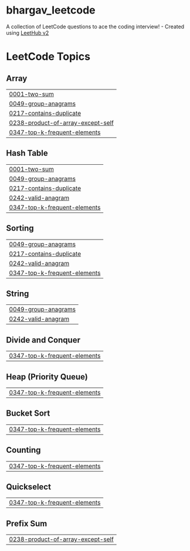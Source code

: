 # bhargav_leetcode
A collection of LeetCode questions to ace the coding interview! - Created using [LeetHub v2](https://github.com/arunbhardwaj/LeetHub-2.0)

<!---LeetCode Topics Start-->
# LeetCode Topics
## Array
|  |
| ------- |
| [0001-two-sum](https://github.com/bhargav9499/bhargav_leetcode/tree/master/0001-two-sum) |
| [0049-group-anagrams](https://github.com/bhargav9499/bhargav_leetcode/tree/master/0049-group-anagrams) |
| [0217-contains-duplicate](https://github.com/bhargav9499/bhargav_leetcode/tree/master/0217-contains-duplicate) |
| [0238-product-of-array-except-self](https://github.com/bhargav9499/bhargav_leetcode/tree/master/0238-product-of-array-except-self) |
| [0347-top-k-frequent-elements](https://github.com/bhargav9499/bhargav_leetcode/tree/master/0347-top-k-frequent-elements) |
## Hash Table
|  |
| ------- |
| [0001-two-sum](https://github.com/bhargav9499/bhargav_leetcode/tree/master/0001-two-sum) |
| [0049-group-anagrams](https://github.com/bhargav9499/bhargav_leetcode/tree/master/0049-group-anagrams) |
| [0217-contains-duplicate](https://github.com/bhargav9499/bhargav_leetcode/tree/master/0217-contains-duplicate) |
| [0242-valid-anagram](https://github.com/bhargav9499/bhargav_leetcode/tree/master/0242-valid-anagram) |
| [0347-top-k-frequent-elements](https://github.com/bhargav9499/bhargav_leetcode/tree/master/0347-top-k-frequent-elements) |
## Sorting
|  |
| ------- |
| [0049-group-anagrams](https://github.com/bhargav9499/bhargav_leetcode/tree/master/0049-group-anagrams) |
| [0217-contains-duplicate](https://github.com/bhargav9499/bhargav_leetcode/tree/master/0217-contains-duplicate) |
| [0242-valid-anagram](https://github.com/bhargav9499/bhargav_leetcode/tree/master/0242-valid-anagram) |
| [0347-top-k-frequent-elements](https://github.com/bhargav9499/bhargav_leetcode/tree/master/0347-top-k-frequent-elements) |
## String
|  |
| ------- |
| [0049-group-anagrams](https://github.com/bhargav9499/bhargav_leetcode/tree/master/0049-group-anagrams) |
| [0242-valid-anagram](https://github.com/bhargav9499/bhargav_leetcode/tree/master/0242-valid-anagram) |
## Divide and Conquer
|  |
| ------- |
| [0347-top-k-frequent-elements](https://github.com/bhargav9499/bhargav_leetcode/tree/master/0347-top-k-frequent-elements) |
## Heap (Priority Queue)
|  |
| ------- |
| [0347-top-k-frequent-elements](https://github.com/bhargav9499/bhargav_leetcode/tree/master/0347-top-k-frequent-elements) |
## Bucket Sort
|  |
| ------- |
| [0347-top-k-frequent-elements](https://github.com/bhargav9499/bhargav_leetcode/tree/master/0347-top-k-frequent-elements) |
## Counting
|  |
| ------- |
| [0347-top-k-frequent-elements](https://github.com/bhargav9499/bhargav_leetcode/tree/master/0347-top-k-frequent-elements) |
## Quickselect
|  |
| ------- |
| [0347-top-k-frequent-elements](https://github.com/bhargav9499/bhargav_leetcode/tree/master/0347-top-k-frequent-elements) |
## Prefix Sum
|  |
| ------- |
| [0238-product-of-array-except-self](https://github.com/bhargav9499/bhargav_leetcode/tree/master/0238-product-of-array-except-self) |
<!---LeetCode Topics End-->